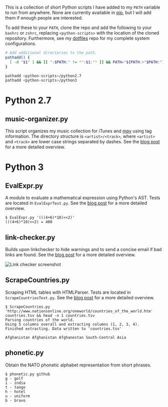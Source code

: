 This is a collection of short Python scripts I have added to my
`PATH` variable to run from anywhere.
None are currently available in [pip][pip],
but I will add them if enough people are interested.

To add these to your `PATH`, clone the repo and add the following
to your `bashrc` or `zshrc`, replacing `<python-scripts>`
with the location of the cloned repository.
Furthermore, see my [dotfiles][dotfiles] repo for my
complete system configurations.

```Bash
# Add additional directories to the path.
pathadd() {
  [ -d "$1" ] && [[ ":$PATH:" != *":$1:"* ]] && PATH="${PATH:+"$PATH:"}$1"
}

pathadd <python-scripts>/python2.7
pathadd <python-scripts>/python3
```

# Python 2.7
## music-organizer.py
This script organizes my music collection for iTunes
and [mpv][mpv] using tag information.
The directory structure is `<artist>/<track>`, where `<artist>` and `<track>`
are lower case strings separated by dashes.
See the [blog post][music-organizer-post] for a more detailed overview.

# Python 3
## EvalExpr.py
A module to evaluate a mathematical expression using Python's AST.
Tests are located in `EvalExprTest.py`.
See the [blog post][eval-post] for a more detailed overview.

```
$ EvalExpr.py '(((4+6)*10)<<2)'
(((4+6)*10)<<2) = 400
```

## link-checker.py
Builds upon linkchecker to hide warnings and to send a concise email
if bad links are found.
See the [blog post][link-checker-post] for a more detailed overview.

![Link checker screenshot](https://raw.githubusercontent.com/bamos/python-scripts/master/link-checker-screenshot.png?raw=true)

## ScrapeCountries.py
Scraping HTML tables with HTMLParser.
Tests are located in `ScrapeCountriesTest.py`.
See the [blog post][country-post] for a more detailed overview.

```
$ ScrapeCountries.py 'http://www.nationsonline.org/oneworld/countries_of_the_world.htm' countries.tsv && head -n 1 countries.tsv
Parsing countries of the world.
Using 5 columns overall and extracting columns (1, 2, 3, 4).
Finished extracting. Data written to 'countries.tsv'

Afghanistan	Afghanistan	Afghanestan	South-Central Asia
```

## phonetic.py
Obtain the NATO phonetic alphabet representation from short phrases.

```
$ phonetic.py github
g - golf
i - india
t - tango
h - hotel
u - uniform
b - bravo
```

[country-post]: http://bamos.github.io/2013/05/03/scraping-tables-python/
[eval-post]: http://bamos.github.io/2013/08/07/python-expression-evaluator/
[link-checker-post]: http://bamos.github.io/2014/02/06/link-checker-crontab/
[music-organizer-post]: http://bamos.github.io/2014/07/05/music-organizer/
[mpv]: http://mpv.io/
[pip]: http://pip.readthedocs.org/en/latest/
[dotfiles]: https://github.com/bamos/dotfiles
